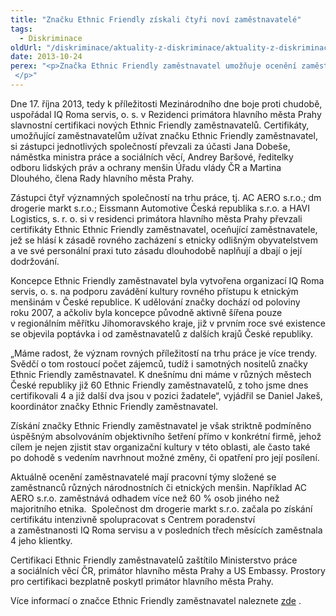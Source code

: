 ```yaml
---
title: "Značku Ethnic Friendly získali čtyři noví zaměstnavatelé"
tags:
  - Diskriminace
oldUrl: "/diskriminace/aktuality-z-diskriminace/aktuality-z-diskriminace-2013/znacku-ethnic-friendly-ziskali-ctyri-novi-zamestnavatele/"
date: 2013-10-24
perex: "<p>Značka Ethnic Friendly zaměstnavatel umožňuje ocenění zaměstnavatelů, kteří se hlásí k zásadě rovného zacházení s etnicky odlišným obyvatelstvem a ve své personální praxi tuto zásadu dlouhodobě naplňují a dbají o její dodržování. </p>"
---
```


<!-- imported from the old website -->

<p class="align-blok">Dne 17. října 2013, tedy k příležitosti Mezinárodního dne boje proti chudobě, uspořádal IQ Roma servis, o. s. v Rezidenci primátora hlavního města Prahy slavnostní certifikaci nových Ethnic Friendly zaměstnavatelů. Certifikáty, umožňující zaměstnavatelům užívat značku Ethnic Friendly zaměstnavatel, si zástupci jednotlivých společností převzali za účasti Jana Dobeše, náměstka ministra práce a sociálních věcí, Andrey Baršové, ředitelky odboru lidských práv a ochrany menšin Úřadu vlády ČR a Martina Dlouhého, člena Rady hlavního města Prahy.</p><p class="align-blok">Zástupci čtyř významných společností na trhu práce, tj. AC AERO s.r.o.; dm drogerie markt s.r.o.; Eissmann Automotive Česká republika s.r.o. a HAVI Logistics, s. r. o. si v residenci primátora hlavního města Prahy převzali certifikáty Ethnic Ethnic Friendly zaměstnavatel, oceňující zaměstnavatele, jež se hlásí k zásadě rovného zacházení s etnicky odlišným obyvatelstvem a ve své personální praxi tuto zásadu dlouhodobě naplňují a dbají o její dodržování.</p><p class="align-blok">Koncepce Ethnic Friendly zaměstnavatel byla vytvořena organizací IQ Roma servis, o. s. na podporu zavádění kultury rovného přístupu k etnickým menšinám v České republice. K udělování značky dochází od poloviny roku 2007, a ačkoliv byla koncepce původně aktivně šířena pouze v regionálním měřítku Jihomoravského kraje, již v prvním roce své existence se objevila poptávka i od zaměstnavatelů z dalších krajů České republiky.</p><p class="align-blok">„Máme radost, že význam rovných příležitostí na trhu práce je více trendy. Svědčí o tom rostoucí počet zájemců, tudíž i samotných nositelů značky Ethnic Friendly zaměstnavatel. K dnešnímu dni máme v různých městech České republiky již 60 Ethnic Friendly zaměstnavatelů, z toho jsme dnes certifikovali 4 a již další dva jsou v pozici žadatele“, vyjádřil se Daniel Jakeš, koordinátor značky Ethnic Friendly zaměstnavatel.</p><p class="align-blok">Získání značky Ethnic Friendly zaměstnavatel je však striktně podmíněno úspěšným absolvováním objektivního šetření přímo v konkrétní firmě, jehož cílem je nejen zjistit stav organizační kultury v této oblasti, ale často také po dohodě s vedením navrhnout možné změny, či opatření pro její posílení. </p><p class="align-blok">Aktuálně ocenění zaměstnavatelé mají pracovní týmy složené se zaměstnanců různých národnostních či etnických menšin. Například AC AERO s.r.o. zaměstnává odhadem více než 60 % osob jiného než majoritního etnika.  Společnost dm drogerie markt s.r.o. začala po získání certifikátu intenzivně spolupracovat s Centrem poradenství a zaměstnanosti IQ Roma servisu a v posledních třech měsících zaměstnala 4 jeho klientky. </p><p class="align-blok">Certifikaci Ethnic Friendly zaměstnavatelů zaštítilo Ministerstvo práce a sociálních věcí ČR, primátor hlavního města Prahy a US Embassy. Prostory pro certifikaci bezplatně poskytl primátor hlavního města Prahy.</p><p class="align-blok">Více informací o značce Ethnic Friendly zaměstnavatel naleznete <a title="Otevření do nového okna" href="http://www.ethnic-friendly.eu./" target="_blank">zde</a> .</p>

